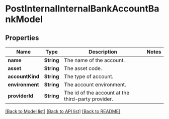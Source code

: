 # PostInternalInternalBankAccountBankModel

## Properties
Name | Type | Description | Notes
------------ | ------------- | ------------- | -------------
**name** | **String** | The name of the account. | 
**asset** | **String** | The asset code. | 
**accountKind** | **String** | The type of account. | 
**environment** | **String** | The account environment. | 
**providerId** | **String** | The id of the account at the third-party provider. | 

[[Back to Model list]](../README.md#documentation-for-models) [[Back to API list]](../README.md#documentation-for-api-endpoints) [[Back to README]](../README.md)


